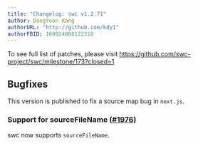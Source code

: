 ```yaml
---
title: "Changelog: swc v1.2.71"
author: DongYoon Kang
authorURL: "http://github.com/kdy1"
authorFBID: 100024888122318
---
```


To see full list of patches, please visit https://github.com/swc-project/swc/milestone/173?closed=1

## Bugfixes

This version is published to fix a source map bug in `next.js`.

### Support for sourceFileName ([#1976](https://github.com/swc-project/swc/pull/1976))

swc now supports `sourceFileName`.

